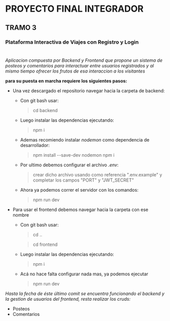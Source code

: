 # PROYECTO FINAL INTEGRADOR

## TRAMO 3

### Plataforma Interactiva de Viajes con Registro y Login

#

_Aplicacion compuesta por Backend y Frontend que propone un sistema de posteos y comentarios para interactuar entre usuarios registrados y al mismo tiempo ofrecer los frutos de esa interaccion a los visitantes_

**para su puesta en marcha requiere los siguientes pasos:**

- Una vez descargado el repositorio navegar hacia la carpeta de backend:

  - Con git bash usar:

    > cd backend

  - Luego instalar las dependencias ejecutando:

    > npm i

  - Ademas recomiendo instalar _nodemon_ como dependencia de desarrollador:

    > npm install --save-dev nodemon
    > npm i

  - Por ultimo debemos configurar el archivo _.env_:

    > crear dicho archivo usando como referencia ".env.example" y completar los campos "PORT" y "JWT_SECRET"

  - Ahora ya podemos correr el servidor con los comandos:

    > npm run dev

- Para usar el frontend debemos navegar hacia la carpeta con ese nombre

  - Con git bash usar:

    > cd ..

    > cd frontend

  - Luego instalar las dependencias ejecutando:

    > npm i

  - Acá no hace falta configurar nada mas, ya podemos ejecutar

    > npm run dev

_Hasta la fecha de éste último comit se encuentra funcionando el backend y la gestion de usuarios del frontend, resta realizar los cruds:_

- Posteos
- Comentarios
